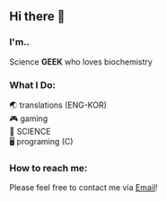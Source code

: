 ## Hi there 👋

### I'm..
Science **GEEK** who loves biochemistry

### What I Do:  
🌏  translations (ENG-KOR)  
🎮  gaming  
🧪 SCIENCE  
🖥️ programing (C)  

### How to reach me:
Please feel free to contact me via [Email](mailto:briank9447@gmail.com)!

<!--
**Juicyburger1250/Juicyburger1250** is a ✨ _special_ ✨ repository because its `README.md` (this file) appears on your GitHub profile.

Here are some ideas to get you started:

- 🔭 I’m currently working on ...
- 🌱 I’m currently learning ...
- 👯 I’m looking to collaborate on ...
- 🤔 I’m looking for help with ...
- 💬 Ask me about ...

- 😄 Pronouns: ...
- ⚡ Fun fact: ...
-->
